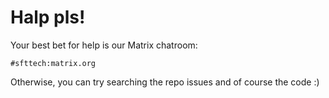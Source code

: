 Halp pls!
=========

Your best bet for help is our Matrix chatroom:

```
#sfttech:matrix.org
```

Otherwise, you can try searching the repo issues and of course the code :)
